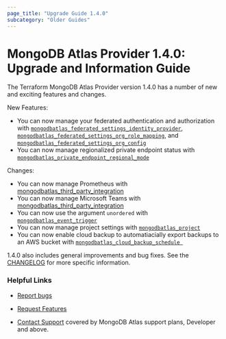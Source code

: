 ```yaml
---
page_title: "Upgrade Guide 1.4.0"
subcategory: "Older Guides"
---
```


# MongoDB Atlas Provider 1.4.0: Upgrade and Information Guide

The Terraform MongoDB Atlas Provider version 1.4.0 has a number of new and exciting features and changes.

New Features:

* You can now manage your federated authentication and authorization with  [`mongodbatlas_federated_settings_identity_provider`](https://registry.terraform.io/providers/mongodb/mongodbatlas/latest/docs/resources/federated_settings_identity_provider),   [`mongodbatlas_federated_settings_org_role_mapping`](https://registry.terraform.io/providers/mongodb/mongodbatlas/latest/docs/resources/federated_settings_org_role_mapping), and [`mongodbatlas_federated_settings_org_config`](https://registry.terraform.io/providers/mongodb/mongodbatlas/latest/docs/resources/federated_settings_org_config)
* You can now manage regionalized private endpoint status with [`mongodbatlas_private_endpoint_regional_mode`](https://registry.terraform.io/providers/mongodb/mongodbatlas/latest/docs/resources/private_endpoint_regional_mode)

Changes:

* You can now manage Prometheus with [mongodbatlas_third_party_integration](https://registry.terraform.io/providers/mongodb/mongodbatlas/latest/docs/resources/third_party_integration)
* You can now manage Microsoft Teams with [mongodbatlas_third_party_integration](https://registry.terraform.io/providers/mongodb/mongodbatlas/latest/docs/resources/third_party_integration)
* You can now use the argument `unordered` with [`mongodbatlas_event_trigger`](https://registry.terraform.io/providers/mongodb/mongodbatlas/latest/docs/resources/event_trigger)
* You can now manage project settings with [`mongodbatlas_project`](https://registry.terraform.io/providers/mongodb/mongodbatlas/latest/docs/resources/project)
* You can now enable cloud backup to automatiacially export backups to an AWS bucket with [`mongodbatlas_cloud_backup_schedule `](https://registry.terraform.io/providers/mongodb/mongodbatlas/latest/docs/resources/cloud_backup_schedule)

1.4.0 also includes general improvements and bug fixes. See the [CHANGELOG](https://github.com/mongodb/terraform-provider-mongodbatlas/blob/master/CHANGELOG.md) for more specific information.

### Helpful Links

* [Report bugs](https://github.com/mongodb/terraform-provider-mongodbatlas/issues)

* [Request Features](https://feedback.mongodb.com/forums/924145-atlas?category_id=370723)

* [Contact Support](https://docs.atlas.mongodb.com/support/) covered by MongoDB Atlas support plans, Developer and above.
  